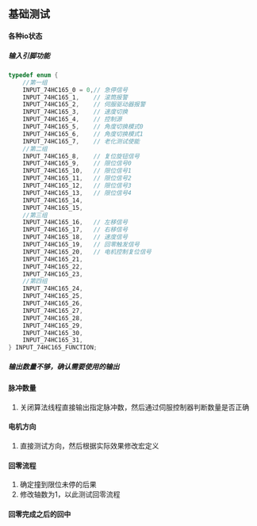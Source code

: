## 基础测试
#### 各种io状态
##### 输入引脚功能
```c
typedef enum {
    //第一组
    INPUT_74HC165_0 = 0,// 急停信号
    INPUT_74HC165_1,    // 滚筒报警
    INPUT_74HC165_2,    // 伺服驱动器报警
    INPUT_74HC165_3,    // 速度切换 
    INPUT_74HC165_4,    // 控制源
    INPUT_74HC165_5,    // 角度切换模式0
    INPUT_74HC165_6,    // 角度切换模式1
    INPUT_74HC165_7,    // 老化测试使能
    //第二组
    INPUT_74HC165_8,    // 复位旋钮信号
    INPUT_74HC165_9,    // 限位信号0
    INPUT_74HC165_10,   // 限位信号1
    INPUT_74HC165_11,   // 限位信号2
    INPUT_74HC165_12,   // 限位信号3
    INPUT_74HC165_13,   // 限位信号4
    INPUT_74HC165_14,
    INPUT_74HC165_15,
    //第三组
    INPUT_74HC165_16,   // 左移信号
    INPUT_74HC165_17,   // 右移信号
    INPUT_74HC165_18,   // 速度信号
    INPUT_74HC165_19,   // 回零触发信号
    INPUT_74HC165_20,   // 电机控制复位信号
    INPUT_74HC165_21,
    INPUT_74HC165_22,
    INPUT_74HC165_23,
    //第四组
    INPUT_74HC165_24,
    INPUT_74HC165_25,
    INPUT_74HC165_26,
    INPUT_74HC165_27,
    INPUT_74HC165_28,
    INPUT_74HC165_29,
    INPUT_74HC165_30,
    INPUT_74HC165_31,
} INPUT_74HC165_FUNCTION;
```
##### 输出数量不够，确认需要使用的输出

#### 脉冲数量
1. 关闭算法线程直接输出指定脉冲数，然后通过伺服控制器判断数量是否正确
#### 电机方向
1. 直接测试方向，然后根据实际效果修改宏定义
#### 回零流程
1. 确定撞到限位未停的后果
2. 修改轴数为1，以此测试回零流程
#### 回零完成之后的回中
